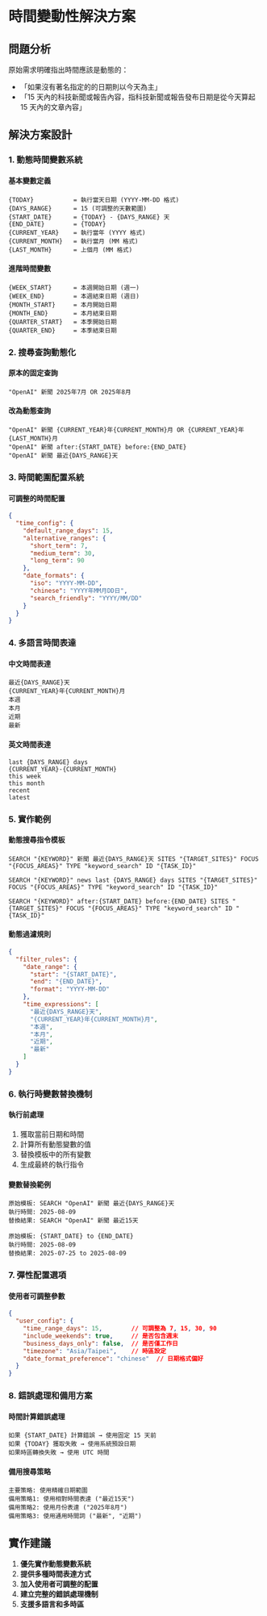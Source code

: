 # 時間變動性解決方案

## 問題分析

原始需求明確指出時間應該是動態的：
- 「如果沒有著名指定的的日期則以今天為主」
- 「15 天內的科技新聞或報告內容，指科技新聞或報告發布日期是從今天算起 15 天內的文章內容」

## 解決方案設計

### 1. 動態時間變數系統

#### 基本變數定義
```
{TODAY}           = 執行當天日期 (YYYY-MM-DD 格式)
{DAYS_RANGE}      = 15 (可調整的天數範圍)
{START_DATE}      = {TODAY} - {DAYS_RANGE} 天
{END_DATE}        = {TODAY}
{CURRENT_YEAR}    = 執行當年 (YYYY 格式)
{CURRENT_MONTH}   = 執行當月 (MM 格式)
{LAST_MONTH}      = 上個月 (MM 格式)
```

#### 進階時間變數
```
{WEEK_START}      = 本週開始日期 (週一)
{WEEK_END}        = 本週結束日期 (週日)
{MONTH_START}     = 本月開始日期
{MONTH_END}       = 本月結束日期
{QUARTER_START}   = 本季開始日期
{QUARTER_END}     = 本季結束日期
```

### 2. 搜尋查詢動態化

#### 原本的固定查詢
```
"OpenAI" 新聞 2025年7月 OR 2025年8月
```

#### 改為動態查詢
```
"OpenAI" 新聞 {CURRENT_YEAR}年{CURRENT_MONTH}月 OR {CURRENT_YEAR}年{LAST_MONTH}月
"OpenAI" 新聞 after:{START_DATE} before:{END_DATE}
"OpenAI" 新聞 最近{DAYS_RANGE}天
```

### 3. 時間範圍配置系統

#### 可調整的時間配置
```json
{
  "time_config": {
    "default_range_days": 15,
    "alternative_ranges": {
      "short_term": 7,
      "medium_term": 30,
      "long_term": 90
    },
    "date_formats": {
      "iso": "YYYY-MM-DD",
      "chinese": "YYYY年MM月DD日",
      "search_friendly": "YYYY/MM/DD"
    }
  }
}
```

### 4. 多語言時間表達

#### 中文時間表達
```
最近{DAYS_RANGE}天
{CURRENT_YEAR}年{CURRENT_MONTH}月
本週
本月
近期
最新
```

#### 英文時間表達
```
last {DAYS_RANGE} days
{CURRENT_YEAR}-{CURRENT_MONTH}
this week
this month
recent
latest
```

### 5. 實作範例

#### 動態搜尋指令模板
```
SEARCH "{KEYWORD}" 新聞 最近{DAYS_RANGE}天 SITES "{TARGET_SITES}" FOCUS "{FOCUS_AREAS}" TYPE "keyword_search" ID "{TASK_ID}"

SEARCH "{KEYWORD}" news last {DAYS_RANGE} days SITES "{TARGET_SITES}" FOCUS "{FOCUS_AREAS}" TYPE "keyword_search" ID "{TASK_ID}"

SEARCH "{KEYWORD}" after:{START_DATE} before:{END_DATE} SITES "{TARGET_SITES}" FOCUS "{FOCUS_AREAS}" TYPE "keyword_search" ID "{TASK_ID}"
```

#### 動態過濾規則
```json
{
  "filter_rules": {
    "date_range": {
      "start": "{START_DATE}",
      "end": "{END_DATE}",
      "format": "YYYY-MM-DD"
    },
    "time_expressions": [
      "最近{DAYS_RANGE}天",
      "{CURRENT_YEAR}年{CURRENT_MONTH}月",
      "本週",
      "本月",
      "近期",
      "最新"
    ]
  }
}
```

### 6. 執行時變數替換機制

#### 執行前處理
1. 獲取當前日期和時間
2. 計算所有動態變數的值
3. 替換模板中的所有變數
4. 生成最終的執行指令

#### 變數替換範例
```
原始模板: SEARCH "OpenAI" 新聞 最近{DAYS_RANGE}天
執行時間: 2025-08-09
替換結果: SEARCH "OpenAI" 新聞 最近15天

原始模板: {START_DATE} to {END_DATE}
執行時間: 2025-08-09
替換結果: 2025-07-25 to 2025-08-09
```

### 7. 彈性配置選項

#### 使用者可調整參數
```json
{
  "user_config": {
    "time_range_days": 15,        // 可調整為 7, 15, 30, 90
    "include_weekends": true,     // 是否包含週末
    "business_days_only": false,  // 是否僅工作日
    "timezone": "Asia/Taipei",    // 時區設定
    "date_format_preference": "chinese"  // 日期格式偏好
  }
}
```

### 8. 錯誤處理和備用方案

#### 時間計算錯誤處理
```
如果 {START_DATE} 計算錯誤 → 使用固定 15 天前
如果 {TODAY} 獲取失敗 → 使用系統預設日期
如果時區轉換失敗 → 使用 UTC 時間
```

#### 備用搜尋策略
```
主要策略: 使用精確日期範圍
備用策略1: 使用相對時間表達 ("最近15天")
備用策略2: 使用月份表達 ("2025年8月")
備用策略3: 使用通用時間詞 ("最新", "近期")
```

## 實作建議

1. **優先實作動態變數系統**
2. **提供多種時間表達方式**
3. **加入使用者可調整的配置**
4. **建立完整的錯誤處理機制**
5. **支援多語言和多時區**

